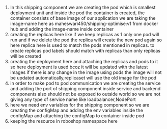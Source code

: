 1. In this shipping component we are creating the pod which is smallest deployment unit and inside the pod the container is created, the container consists of base image of our application we are taking the image-name here as maheswari450/shipping-optimise:v1 from docker hub and adding the image-name inside container 
2. creating the replicas here like if we keep replicas as 1 only one pod will run and if we delete the pod the replica will create the new pod again so here replica here is used to match the pods mentioned in replicas. to create replicas pod labels should match with replicas than only replicas will be created
3. creating the deployment here and attaching the replicas and pods to it so here deployment is used bcoz it will be updated with the latest images if there is any change in the image using pods the image will not be updated automatically,replicaset will use the old image for the pod
4. in order to make pod to pod communication we are creating the service and adding the port of shipping component inside service and backend components also should not be exposed to outside world so we are not giving any type of service name like loadbalancer,NodePort
5. here we need env variables for the shipping component so we are creating the configMap and adding the env variables inside the configMap and attaching the configMap to container inside pod
6. keeping the resource in roboshop namespace here